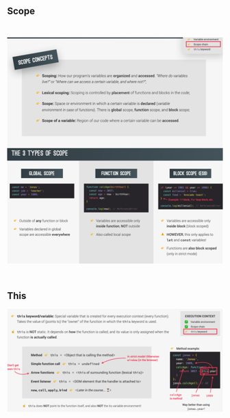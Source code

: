 
## Scope

</br>

![Drag Racing](/Assets/scope.png)
![Drag Racing](/Assets/scope_3ways.png)

</br>

## This
![Drag Racing](/Assets/this.png)
